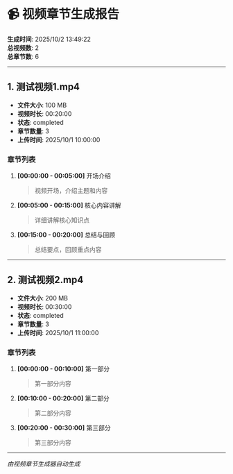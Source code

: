 # 📹 视频章节生成报告

**生成时间**: 2025/10/2 13:49:22  
**总视频数**: 2  
**总章节数**: 6

---

## 1. 测试视频1.mp4

- **文件大小**: 100 MB
- **视频时长**: 00:20:00
- **状态**: completed
- **章节数量**: 3
- **上传时间**: 2025/10/1 10:00:00

### 章节列表

1. **[00:00:00 - 00:05:00]** 开场介绍
   > 视频开场，介绍主题和内容

2. **[00:05:00 - 00:15:00]** 核心内容讲解
   > 详细讲解核心知识点

3. **[00:15:00 - 00:20:00]** 总结与回顾
   > 总结要点，回顾重点内容

---

## 2. 测试视频2.mp4

- **文件大小**: 200 MB
- **视频时长**: 00:30:00
- **状态**: completed
- **章节数量**: 3
- **上传时间**: 2025/10/1 11:00:00

### 章节列表

1. **[00:00:00 - 00:10:00]** 第一部分
   > 第一部分内容

2. **[00:10:00 - 00:20:00]** 第二部分
   > 第二部分内容

3. **[00:20:00 - 00:30:00]** 第三部分
   > 第三部分内容

---


*由视频章节生成器自动生成*
